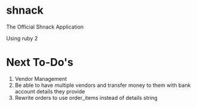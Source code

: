 shnack
======

The Official Shnack Application

Using ruby 2

Next To-Do's
==============
1. Vendor Management
2. Be able to have multiple vendors and transfer money to them with bank account details they provide
3. Rewrite orders to use order_items instead of details string

